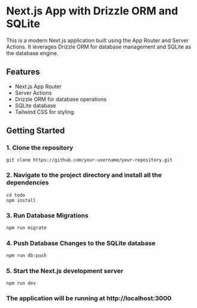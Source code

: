 # Next.js App with Drizzle ORM and SQLite

This is a modern Next.js application built using the App Router and Server Actions. It leverages Drizzle ORM for database management and SQLite as the database engine.

## Features

- Next.js App Router
- Server Actions
- Drizzle ORM for database operations
- SQLite database
- Tailwind CSS for styling

## Getting Started

### 1. Clone the repository

```
git clone https://github.com/your-username/your-repository.git
```

### 2. Navigate to the project directory and install all the dependencies
```
cd todo
npm install
```

### 3. Run Database Migrations
```bash
npm run migrate
```

### 4. Push Database Changes to the SQLite database
```bash
npm run db:push
```
### 5. Start the Next.js development server
```
npm run dev
```
### The application will be running at http://localhost:3000

